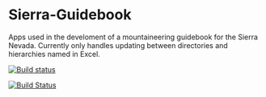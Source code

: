 # Sierra-Guidebook
Apps used in the develoment of a mountaineering guidebook for the Sierra Nevada. Currently only  handles updating between directories and hierarchies named in Excel.

[![Build status](https://ci.appveyor.com/api/projects/status/jney82f0uwl7mf26?svg=true)](https://ci.appveyor.com/project/MarkPThomas/sierra-guidebook)

[![Build Status](https://travis-ci.com/MarkPThomas/Sierra-Guidebook.svg?branch=master)](https://travis-ci.com/MarkPThomas/Sierra-Guidebook)